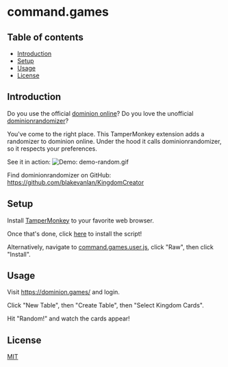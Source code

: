 # command.games

## Table of contents

- [Introduction](#introduction)
- [Setup](#setup)
- [Usage](#usage)
- [License](#license)

## Introduction

Do you use the official [dominion online](https://dominion.games/)?
Do you love the unofficial [dominionrandomizer](https://dominionrandomizer.com/)?

You've come to the right place. This TamperMonkey extension adds a randomizer to dominion online.
Under the hood it calls dominionrandomizer, so it respects your preferences.

See it in action:
![Demo: demo-random.gif](https://github.com/davidtorosyan/command.games/raw/master/images/demo-random.gif)

Find dominionrandomizer on GitHub: https://github.com/blakevanlan/KingdomCreator

## Setup

Install [TamperMonkey](https://www.tampermonkey.net/) to your favorite web browser.

Once that's done, click [here](https://github.com/davidtorosyan/command.games/raw/master/src/command.games.user.js) to install the script!

Alternatively, navigate to [command.games.user.js](src/command.games.user.js), click "Raw", then click "Install".

## Usage

Visit https://dominion.games/ and login.

Click "New Table", then "Create Table", then "Select Kingdom Cards".

Hit "Random!" and watch the cards appear!

## License
[MIT](https://choosealicense.com/licenses/mit/)
